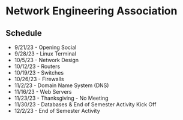 # Network Engineering Association

## Schedule

- 9/21/23 - Opening Social
- 9/28/23 - Linux Terminal
- 10/5/23 - Network Design
- 10/12/23 - Routers
- 10/19/23 - Switches
- 10/26/23 - Firewalls
- 11/2/23 - Domain Name System (DNS)
- 11/16/23 - Web Servers
- 11/23/23 - Thanksgiving - No Meeting
- 11/30/23 - Databases & End of Semester Activity Kick Off
- 12/2/23 - End of Semester Activity
